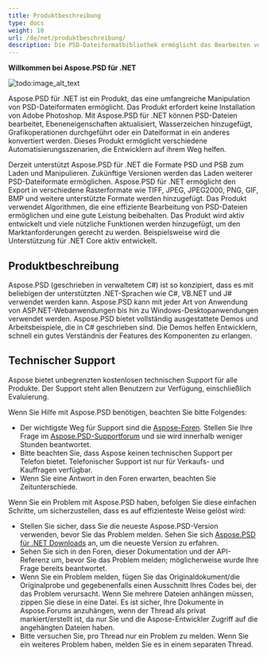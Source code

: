 ```yaml
---
title: Produktbeschreibung
type: docs
weight: 10
url: /de/net/produktbeschreibung/
description: Die PSD-Dateiformatbibliothek ermöglicht das Bearbeiten von PSD-Dateien, das Aktualisieren von Ebeneneigenschaften, das Hinzufügen von Wasserzeichen, das Durchführen von Grafikoperationen oder das Konvertieren eines Dateiformats in ein anderes. Sie ist so konzipiert, dass sie mit beliebigen der unterstützten .NET-Sprachen wie C#, VB.NET und J# verwendet werden kann.
---
```


**Willkommen bei Aspose.PSD für .NET**

![todo:image_alt_text](product-description_1)

Aspose.PSD für .NET ist ein Produkt, das eine umfangreiche Manipulation von PSD-Dateiformaten ermöglicht. Das Produkt erfordert keine Installation von Adobe Photoshop. Mit Aspose.PSD für .NET können PSD-Dateien bearbeitet, Ebeneneigenschaften aktualisiert, Wasserzeichen hinzugefügt, Grafikoperationen durchgeführt oder ein Dateiformat in ein anderes konvertiert werden. Dieses Produkt ermöglicht verschiedene Automatisierungsszenarien, die Entwicklern auf ihrem Weg helfen.

Derzeit unterstützt Aspose.PSD für .NET die Formate PSD und PSB zum Laden und Manipulieren. Zukünftige Versionen werden das Laden weiterer PSD-Dateiformate ermöglichen. Aspose.PSD für .NET ermöglicht den Export in verschiedene Rasterformate wie TIFF, JPEG, JPEG2000, PNG, GIF, BMP und weitere unterstützte Formate werden hinzugefügt. Das Produkt verwendet Algorithmen, die eine effiziente Bearbeitung von PSD-Dateien ermöglichen und eine gute Leistung beibehalten. Das Produkt wird aktiv entwickelt und viele nützliche Funktionen werden hinzugefügt, um den Marktanforderungen gerecht zu werden. Beispielsweise wird die Unterstützung für .NET Core aktiv entwickelt.

## **Produktbeschreibung**
Aspose.PSD (geschrieben in verwaltetem C#) ist so konzipiert, dass es mit beliebigen der unterstützten .NET-Sprachen wie C#, VB.NET und J# verwendet werden kann. Aspose.PSD kann mit jeder Art von Anwendung von ASP.NET-Webanwendungen bis hin zu Windows-Desktopanwendungen verwendet werden. Aspose.PSD bietet vollständig ausgestattete Demos und Arbeitsbeispiele, die in C# geschrieben sind. Die Demos helfen Entwicklern, schnell ein gutes Verständnis der Features des Komponenten zu erlangen.

## **Technischer Support**
Aspose bietet unbegrenzten kostenlosen technischen Support für alle Produkte. Der Support steht allen Benutzern zur Verfügung, einschließlich Evaluierung.

Wenn Sie Hilfe mit Aspose.PSD benötigen, beachten Sie bitte Folgendes:

- Der wichtigste Weg für Support sind die [Aspose-Foren](https://forum.aspose.com/). Stellen Sie Ihre Frage im [Aspose.PSD-Supportforum](https://forum.aspose.com/c/psd) und sie wird innerhalb weniger Stunden beantwortet.
- Bitte beachten Sie, dass Aspose keinen technischen Support per Telefon bietet. Telefonischer Support ist nur für Verkaufs- und Kauffragen verfügbar.
- Wenn Sie eine Antwort in den Foren erwarten, beachten Sie Zeitunterschiede.

Wenn Sie ein Problem mit Aspose.PSD haben, befolgen Sie diese einfachen Schritte, um sicherzustellen, dass es auf effizienteste Weise gelöst wird:

- Stellen Sie sicher, dass Sie die neueste Aspose.PSD-Version verwenden, bevor Sie das Problem melden. Sehen Sie sich [Aspose.PSD für .NET Downloads](https://www.nuget.org/packages/Aspose.PSD/) an, um die neueste Version zu erfahren.
- Sehen Sie sich in den Foren, dieser Dokumentation und der API-Referenz um, bevor Sie das Problem melden; möglicherweise wurde Ihre Frage bereits beantwortet.
- Wenn Sie ein Problem melden, fügen Sie das Originaldokument/die Originalprobe und gegebenenfalls einen Ausschnitt Ihres Codes bei, der das Problem verursacht. Wenn Sie mehrere Dateien anhängen müssen, zippen Sie diese in eine Datei. Es ist sicher, Ihre Dokumente in Aspose.Forums anzuhängen, wenn der Thread als privat markiert/erstellt ist, da nur Sie und die Aspose-Entwickler Zugriff auf die angehängten Dateien haben.
- Bitte versuchen Sie, pro Thread nur ein Problem zu melden. Wenn Sie ein weiteres Problem haben, melden Sie es in einem separaten Thread.


